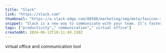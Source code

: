```yaml
---
title: "Slack"
link: "https://slack.com"
thumbnail: "https://a.slack-edge.com/80588/marketing/img/meta/favicon-32.png"
snippet: "Slack is a new way to communicate with your team. It’s faster, better organized, and more secure than email."
tags: ["productivity"," communication"," virtual office"]
createdAt: 2024-06-13T10:11:49.130Z
---
```

virtual office and communication tool
